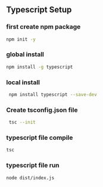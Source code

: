 ## Typescript Setup

### first create npm package
```bash
npm init -y
```

### global install 
```bash  
npm install -g typescript  
```
### local install 
```bash
 npm install typescript --save-dev  
 ```
### Create tsconfig.json  file 
```bash
 tsc --init  
 ```
### typescript file compile
```bash
tsc
```
### typescript file run
```bash
node dist/index.js
```